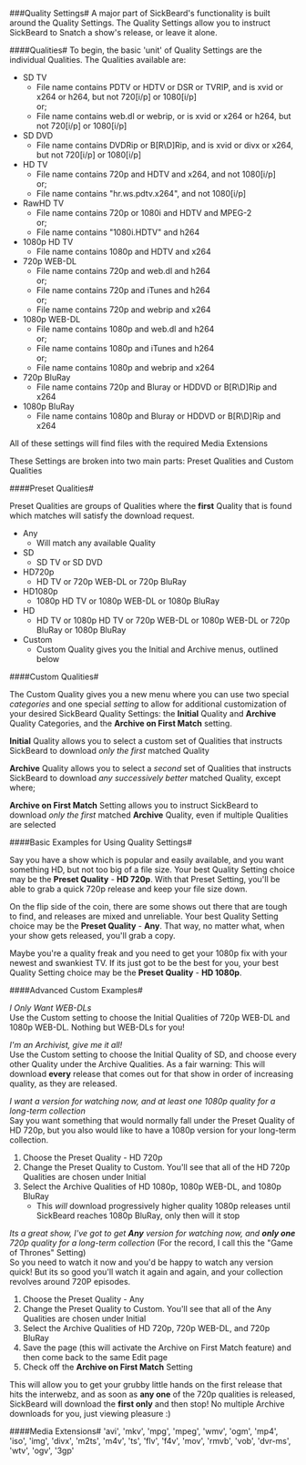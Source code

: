 ###Quality Settings#
A major part of SickBeard's functionality is built around the Quality Settings.  The Quality Settings allow you to instruct SickBeard to Snatch a show's release, or leave it alone.
  
  

####Qualities#
To begin, the basic 'unit' of Quality Settings are the individual Qualities.  The Qualities available are:

* SD TV
    * File name contains PDTV or HDTV or DSR or TVRIP, and is xvid or x264 or h264, but not 720\[i/p] or 1080\[i/p]  
or;
    * File name contains web.dl or webrip, or is xvid or x264 or h264, but not 720\[i/p] or 1080\[i/p]
* SD DVD
    * File name contains DVDRip or B\[R\D]Rip, and is xvid or divx or x264, but not 720\[i/p] or 1080[i/p]
* HD TV
    * File name contains 720p and HDTV and x264, and not 1080\[i/p]  
or;
    * File name contains "hr.ws.pdtv.x264", and not 1080\[i/p]
* RawHD TV
    * File name contains 720p or 1080i and HDTV and MPEG-2  
or;
    * File name contains "1080i.HDTV" and h264
* 1080p HD TV
    * File name contains 1080p and HDTV and x264
* 720p WEB-DL
    * File name contains 720p and web.dl and h264  
or;
    * File name contains 720p and iTunes and h264  
or;
    * File name contains 720p and webrip and x264
* 1080p WEB-DL
    * File name contains 1080p and web.dl and h264  
or;
    * File name contains 1080p and iTunes and h264  
or;
    * File name contains 1080p and webrip and x264
* 720p BluRay
    * File name contains 720p and Bluray or HDDVD or B\[R\D]Rip and x264
* 1080p BluRay
    * File name contains 1080p and Bluray or HDDVD or B\[R\D]Rip and x264  

All of these settings will find files with the required Media Extensions

These Settings are broken into two main parts: Preset Qualities and Custom Qualities
  
  

####Preset Qualities#

Preset Qualities are groups of Qualities where the **first** Quality that is found which matches will satisfy the download request.

* Any
    * Will match any available Quality
* SD
    * SD TV or SD DVD
* HD720p
    * HD TV or 720p WEB-DL or 720p BluRay
* HD1080p
    * 1080p HD TV or 1080p WEB-DL or 1080p BluRay
* HD
    * HD TV or 1080p HD TV or 720p WEB-DL or 1080p WEB-DL or 720p BluRay or 1080p BluRay
* Custom
    * Custom Quality gives you the Initial and Archive menus, outlined below  
  
  

####Custom Qualities#

The Custom Quality gives you a new menu where you can use two special _categories_ and one special _setting_ to allow for additional customization of your desired SickBeard Quality Settings: the **Initial** Quality and **Archive** Quality Categories, and the **Archive on First Match** setting.

**Initial** Quality allows you to select a custom set of Qualities that instructs SickBeard to download _only the first_ matched Quality

**Archive** Quality allows you to select a _second_ set of Qualities that instructs SickBeard to download _any successively better_ matched Quality, except where;

**Archive on First Match** Setting allows you to instruct SickBeard to download _only the first_ matched **Archive** Quality, even if multiple Qualities are selected
  
  

####Basic Examples for Using Quality Settings#

Say you have a show which is popular and easily available, and you want something HD, but not too big of a file size.  Your best Quality Setting choice may be the **Preset Quality** - **HD 720p**.  With that Preset Setting, you'll be able to grab a quick 720p release and keep your file size down.

On the flip side of the coin, there are some shows out there that are tough to find, and releases are mixed and unreliable.  Your best Quality Setting choice may be the **Preset Quality** - **Any**.  That way, no matter what, when your show gets released, you'll grab a copy.

Maybe you're a quality freak and you need to get your 1080p fix with your newest and swankiest TV.  If its just got to be the best for you, your best Quality Setting choice may be the **Preset Quality** - **HD 1080p**.
  
  

####Advanced Custom Examples#

_I Only Want WEB-DLs_  
Use the Custom setting to choose the Initial Qualities of 720p WEB-DL and 1080p WEB-DL.  Nothing but WEB-DLs for you!

_I'm an Archivist, give me it all!_  
Use the Custom setting to choose the Initial Quality of SD, and choose every other Quality under the Archive Qualities.  As a fair warning: This will download **every** release that comes out for that show in order of increasing quality, as they are released.

_I want a version for watching now, and at least one 1080p quality for a long-term collection_  
Say you want something that would normally fall under the Preset Quality of HD 720p, but you also would like to have a 1080p version for your long-term collection.
1) Choose the Preset Quality - HD 720p  
2) Change the Preset Quality to Custom.  You'll see that all of the HD 720p Qualities are chosen under Initial  
3) Select the Archive Qualities of HD 1080p, 1080p WEB-DL, and 1080p BluRay  
    * This _will_ download progressively higher quality 1080p releases until SickBeard reaches 1080p BluRay, only then will it stop  

_Its a great show, I've got to get **Any** version for watching now, and **only one** 720p quality for a long-term collection_  (For the record, I call this the "Game of Thrones" Setting)  
So you need to watch it now and you'd be happy to watch any version quick! But its so good you'll watch it again and again, and your collection revolves around 720P episodes.  
1) Choose the Preset Quality - Any  
2) Change the Preset Quality to Custom.  You'll see that all of the Any Qualities are chosen under Initial  
3) Select the Archive Qualities of HD 720p, 720p WEB-DL, and 720p BluRay  
4) Save the page (this will activate the Archive on First Match feature) and then come back to the same Edit page  
5) Check off the **Archive on First Match** Setting  

This will allow you to get your grubby little hands on the first release that hits the interwebz, and as soon as **any one** of the 720p qualities is released, SickBeard will download the **first only** and then stop!  No multiple Archive downloads for you, just viewing pleasure :)  
  
  
  
####Media Extensions#
'avi', 'mkv', 'mpg', 'mpeg', 'wmv', 'ogm', 'mp4', 'iso', 'img', 'divx', 'm2ts', 'm4v', 'ts', 'flv', 'f4v', 'mov', 'rmvb', 'vob', 'dvr-ms', 'wtv', 'ogv', '3gp'